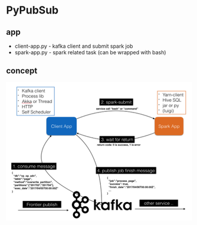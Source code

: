 # PyPubSub

## app
* client-app.py - kafka client and submit spark job
* spark-app.py - spark related task (can be wrapped with bash)

## concept
![Batch-ETL Service](img/batch-etl-service.png)
